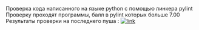 Проверка кода написанного на языке python с помощью линкера pylint  
Проверку проходят программы, балл в pylint которых больше 7.00  
Результаты проверки на последнего пуша : [![link](https://github.com/andrey-andreu/linux-git1/actions/workflows/linter.yml/badge.svg)](https://github.com/andrey-andreu/linux-git1/actions/workflows/linter.yml)
